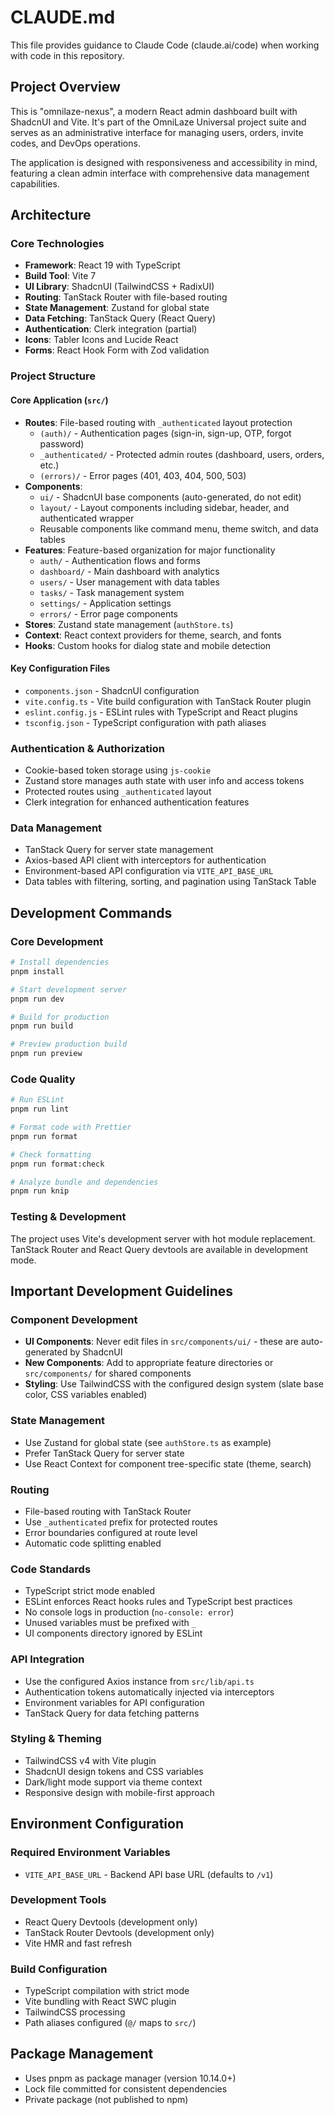 # CLAUDE.md

This file provides guidance to Claude Code (claude.ai/code) when working with code in this repository.

## Project Overview

This is "omnilaze-nexus", a modern React admin dashboard built with ShadcnUI and Vite. It's part of the OmniLaze Universal project suite and serves as an administrative interface for managing users, orders, invite codes, and DevOps operations.

The application is designed with responsiveness and accessibility in mind, featuring a clean admin interface with comprehensive data management capabilities.

## Architecture

### Core Technologies
- **Framework**: React 19 with TypeScript
- **Build Tool**: Vite 7
- **UI Library**: ShadcnUI (TailwindCSS + RadixUI)
- **Routing**: TanStack Router with file-based routing
- **State Management**: Zustand for global state
- **Data Fetching**: TanStack Query (React Query)
- **Authentication**: Clerk integration (partial)
- **Icons**: Tabler Icons and Lucide React
- **Forms**: React Hook Form with Zod validation

### Project Structure

#### Core Application (`src/`)
- **Routes**: File-based routing with `_authenticated` layout protection
  - `(auth)/` - Authentication pages (sign-in, sign-up, OTP, forgot password)
  - `_authenticated/` - Protected admin routes (dashboard, users, orders, etc.)
  - `(errors)/` - Error pages (401, 403, 404, 500, 503)
- **Components**: 
  - `ui/` - ShadcnUI base components (auto-generated, do not edit)
  - `layout/` - Layout components including sidebar, header, and authenticated wrapper
  - Reusable components like command menu, theme switch, and data tables
- **Features**: Feature-based organization for major functionality
  - `auth/` - Authentication flows and forms
  - `dashboard/` - Main dashboard with analytics
  - `users/` - User management with data tables
  - `tasks/` - Task management system
  - `settings/` - Application settings
  - `errors/` - Error page components
- **Stores**: Zustand state management (`authStore.ts`)
- **Context**: React context providers for theme, search, and fonts
- **Hooks**: Custom hooks for dialog state and mobile detection

#### Key Configuration Files
- `components.json` - ShadcnUI configuration
- `vite.config.ts` - Vite build configuration with TanStack Router plugin
- `eslint.config.js` - ESLint rules with TypeScript and React plugins
- `tsconfig.json` - TypeScript configuration with path aliases

### Authentication & Authorization
- Cookie-based token storage using `js-cookie`
- Zustand store manages auth state with user info and access tokens
- Protected routes using `_authenticated` layout
- Clerk integration for enhanced authentication features

### Data Management
- TanStack Query for server state management
- Axios-based API client with interceptors for authentication
- Environment-based API configuration via `VITE_API_BASE_URL`
- Data tables with filtering, sorting, and pagination using TanStack Table

## Development Commands

### Core Development
```bash
# Install dependencies
pnpm install

# Start development server
pnpm run dev

# Build for production
pnpm run build

# Preview production build
pnpm run preview
```

### Code Quality
```bash
# Run ESLint
pnpm run lint

# Format code with Prettier
pnpm run format

# Check formatting
pnpm run format:check

# Analyze bundle and dependencies
pnpm run knip
```

### Testing & Development
The project uses Vite's development server with hot module replacement. TanStack Router and React Query devtools are available in development mode.

## Important Development Guidelines

### Component Development
- **UI Components**: Never edit files in `src/components/ui/` - these are auto-generated by ShadcnUI
- **New Components**: Add to appropriate feature directories or `src/components/` for shared components
- **Styling**: Use TailwindCSS with the configured design system (slate base color, CSS variables enabled)

### State Management
- Use Zustand for global state (see `authStore.ts` as example)
- Prefer TanStack Query for server state
- Use React Context for component tree-specific state (theme, search)

### Routing
- File-based routing with TanStack Router
- Use `_authenticated` prefix for protected routes
- Error boundaries configured at route level
- Automatic code splitting enabled

### Code Standards
- TypeScript strict mode enabled
- ESLint enforces React hooks rules and TypeScript best practices
- No console logs in production (`no-console: error`)
- Unused variables must be prefixed with `_`
- UI components directory ignored by ESLint

### API Integration
- Use the configured Axios instance from `src/lib/api.ts`
- Authentication tokens automatically injected via interceptors
- Environment variables for API configuration
- TanStack Query for data fetching patterns

### Styling & Theming
- TailwindCSS v4 with Vite plugin
- ShadcnUI design tokens and CSS variables
- Dark/light mode support via theme context
- Responsive design with mobile-first approach

## Environment Configuration

### Required Environment Variables
- `VITE_API_BASE_URL` - Backend API base URL (defaults to `/v1`)

### Development Tools
- React Query Devtools (development only)
- TanStack Router Devtools (development only)
- Vite HMR and fast refresh

### Build Configuration
- TypeScript compilation with strict mode
- Vite bundling with React SWC plugin
- TailwindCSS processing
- Path aliases configured (`@/` maps to `src/`)

## Package Management
- Uses pnpm as package manager (version 10.14.0+)
- Lock file committed for consistent dependencies
- Private package (not published to npm)